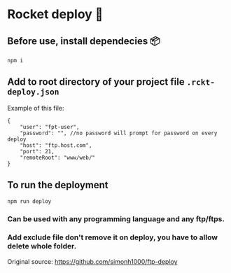 # Rocket deploy 🚀

## Before use, install dependecies 📦
```
npm i
```

## Add to root directory of your project file `.rckt-deploy.json`
Example of this file:
```
{
    "user": "fpt-user",
    "password": "", //no password will prompt for password on every deploy
    "host": "ftp.host.com",
    "port": 21,
    "remoteRoot": "www/web/"
}
```

## To run the deployment
```
npm run deploy
```

### Can be used with any programming language and any ftp/ftps.

### Add exclude file don't remove it on deploy, you have to allow delete whole folder.

Original source: https://github.com/simonh1000/ftp-deploy

